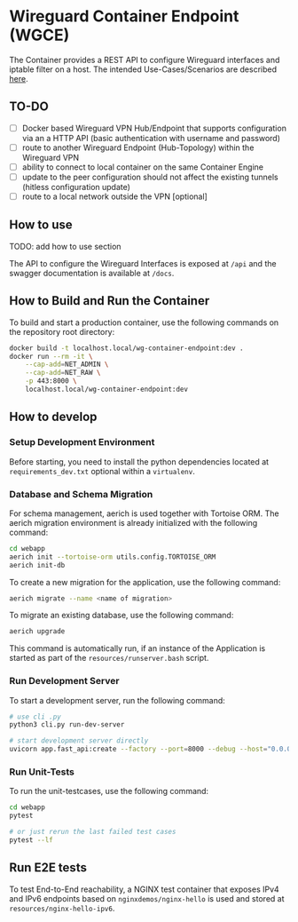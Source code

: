 # Wireguard Container Endpoint (WGCE)

The Container provides a REST API to configure Wireguard interfaces and iptable filter on a host. The intended Use-Cases/Scenarios are described [here](./docs/scenarios.md).

## TO-DO

* [ ] Docker based Wireguard VPN Hub/Endpoint that supports configuration via an a HTTP API (basic authentication with username and password)
* [ ] route to another Wireguard Endpoint (Hub-Topology) within the Wireguard VPN
* [ ] ability to connect to local container on the same Container Engine
* [ ] update to the peer configuration should not affect the existing tunnels (hitless configuration update)
* [ ] route to a local network outside the VPN [optional]

## How to use

TODO: add how to use section

The API to configure the Wireguard Interfaces is exposed at `/api` and the swagger documentation is available at `/docs`.

## How to Build and Run the Container

To build and start a production container, use the following commands on the repository root directory:

```bash
docker build -t localhost.local/wg-container-endpoint:dev .
docker run --rm -it \
    --cap-add=NET_ADMIN \
    --cap-add=NET_RAW \
    -p 443:8000 \
    localhost.local/wg-container-endpoint:dev
```

## How to develop

### Setup Development Environment

Before starting, you need to install the python dependencies located at `requirements_dev.txt` optional within a `virtualenv`.

### Database and Schema Migration

For schema management, aerich is used together with Tortoise ORM. The aerich migration environment is already initialized with the following command:

```bash
cd webapp
aerich init --tortoise-orm utils.config.TORTOISE_ORM
aerich init-db
```

To create a new migration for the application, use the following command:

```bash
aerich migrate --name <name of migration>
```

To migrate an existing database, use the following command:

```bash
aerich upgrade
```

This command is automatically run, if an instance of the Application is started as part of the `resources/runserver.bash` script.

### Run Development Server

To start a development server, run the following command:

```bash
# use cli .py
python3 cli.py run-dev-server

# start development server directly
uvicorn app.fast_api:create --factory --port=8000 --debug --host="0.0.0.0"
```

### Run Unit-Tests

To run the unit-testcases, use the following command:

```bash
cd webapp
pytest

# or just rerun the last failed test cases
pytest --lf
```

## Run E2E tests

To test End-to-End reachability, a NGINX test container that exposes IPv4 and IPv6 endpoints based on `nginxdemos/nginx-hello` is used and stored at `resources/nginx-hello-ipv6`.
